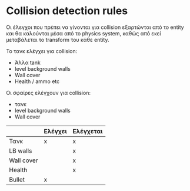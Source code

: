 # ****Collision detection rules****

Οι έλεγχοι που πρέπει να γίνονται για collision εξαρτώνται από το entity και θα καλούνται μέσα από το physics system, καθώς από εκεί μεταβάλεται το transform του κάθε entity.

Το τανκ ελέγχει για collision:
- Άλλα tank
- level background walls
- Wall cover
- Health / ammo etc

Οι σφαίρες ελέγχουν για collision:
- τανκ
- level background walls
- Wall cover

|   | Ελέγχει  | Ελέγχεται |
| ------------ | ------------ | ------------ |
| Τανκ  | x  | x  |
| LB walls  |   | x |
| Wall cover  |   | x |
| Health  |   | x |
| Bullet  | x |   |


